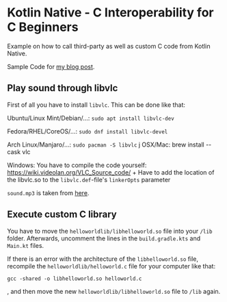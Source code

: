 # Kotlin Native - C Interoperability for C Beginners

Example on how to call third-party as well as custom C code from Kotlin Native.

Sample Code for [my blog post]().

## Play sound through libvlc

First of all you have to install `libvlc`. This can be done like that:

Ubuntu/Linux Mint/Debian/...: `sudo apt install libvlc-dev`

Fedora/RHEL/CoreOS/...: `sudo dnf install libvlc-devel`

Arch Linux/Manjaro/...: `sudo pacman -S libvlc`
j
OSX/Mac: brew install --cask vlc

Windows: You have to compile the code yourself: https://wiki.videolan.org/VLC_Source_code/ + Have to add the location of the libvlc.so to the `libvlc.def`-file's `linkerOpts` parameter


`sound.mp3` is taken from [here](https://pixabay.com/sound-effects/dr-tribal-percussion-triplet-loop-high-passed-106bpm-25935/).

## Execute custom C library

You have to move the `helloworldlib/libhelloworld.so` file into your `/lib` folder. Afterwards, uncomment the lines in the `build.gradle.kts` and `Main.kt` files.

If there is an error with the architecture of the `libhelloworld.so` file, recompile the `helloworldlib/helloworld.c` file for your computer like that:

```
gcc -shared -o libhelloworld.so helloworld.c
```

, and then move the new `helloworldlib/libhelloworld.so` file to `/lib` again.
